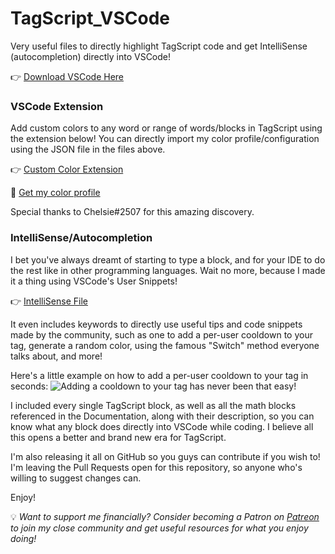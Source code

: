 # TagScript_VSCode
Very useful files to directly highlight TagScript code and get IntelliSense (autocompletion) directly into VSCode!

👉 [Download VSCode Here](https://code.visualstudio.com/download)

### VSCode Extension
Add custom colors to any word or range of words/blocks in TagScript using the extension below!
You can directly import my color profile/configuration using the JSON file in the files above.

👉 [Custom Color Extension](https://marketplace.visualstudio.com/items?itemName=altrue.CustomColoring)

🎨 [Get my color profile](https://github.com/asty8926/TagScript_VSCode/blob/main/colorProfile.json)

Special thanks to Chelsie#2507 for this amazing discovery.

### IntelliSense/Autocompletion
I bet you've always dreamt of starting to type a block, and for your IDE to do the rest like in other programming languages.
Wait no more, because I made it a thing using VSCode's User Snippets!

👉 [IntelliSense File](https://github.com/asty8926/TagScript_VSCode/blob/main/TagScript.code-snippets)

It even includes keywords to directly use useful tips and code snippets made by the community, such as one to add a per-user cooldown to your tag, generate a random color, using the famous "Switch" method everyone talks about, and more!

Here's a little example on how to add a per-user cooldown to your tag in seconds:
![Adding a cooldown to your tag has never been that easy!](https://cdn.discordapp.com/attachments/522912772086956042/812488931177136148/2021-02-20_02-00-36.gif)

I included every single TagScript block, as well as all the math blocks referenced in the Documentation, along with their description, so you can know what any block does directly into VSCode while coding. I believe all this opens a better and brand new era for TagScript.

I'm also releasing it all on GitHub so you guys can contribute if you wish to! I'm leaving the Pull Requests open for this repository, so anyone who's willing to suggest changes can.

Enjoy!

💡 *Want to support me financially? Consider becoming a Patron on [Patreon](https://www.patreon.com/asty_) to join my close community and get useful resources for what you enjoy doing!*

